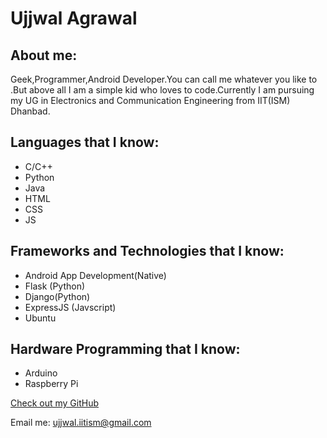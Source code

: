 # Ujjwal Agrawal

## About me:

Geek,Programmer,Android Developer.You can call me whatever you like to .But above all I am a simple kid who loves to code.Currently I am pursuing my UG in Electronics and Communication Engineering from IIT(ISM) Dhanbad.

## Languages that I know:

- C/C++
- Python
- Java
- HTML
- CSS
- JS

## Frameworks and Technologies that I know:

- Android App Development(Native)
- Flask (Python)
- Django(Python)
- ExpressJS (Javscript)
- Ubuntu

## Hardware Programming that I know:

- Arduino
- Raspberry Pi


[Check out my GitHub](https://github.com/ujjwalagrawal17)

Email me: ujjwal.iitism@gmail.com

